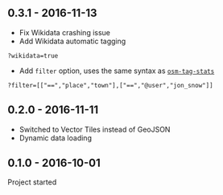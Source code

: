 ## 0.3.1 - 2016-11-13

- Fix Wikidata crashing issue
- Add Wikidata automatic tagging

```
?wikidata=true
```

- Add `filter` option, uses the same syntax as [`osm-tag-stats`](https://github.com/mapbox/osm-tag-stats)

```
?filter=[["==","place","town"],["==","@user","jon_snow"]]
```

## 0.2.0 - 2016-11-11

- Switched to Vector Tiles instead of GeoJSON
- Dynamic data loading

## 0.1.0 - 2016-10-01

Project started